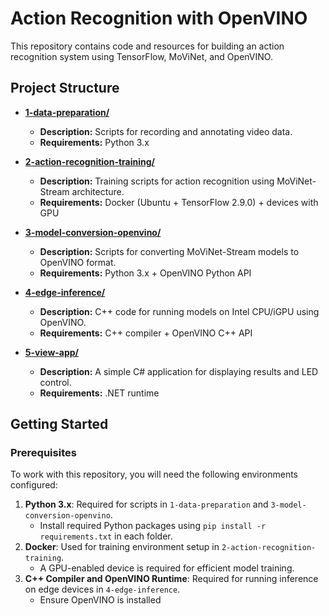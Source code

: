 # Action Recognition with OpenVINO

This repository contains code and resources for building an action recognition system using TensorFlow, MoViNet, and OpenVINO.

## Project Structure
- [**1-data-preparation/**](1-data-preparation)
  - **Description:** Scripts for recording and annotating video data.
  - **Requirements:** Python 3.x

- [**2-action-recognition-training/**](2-action-recognition-training)
  - **Description:** Training scripts for action recognition using MoViNet-Stream architecture.
  - **Requirements:** Docker (Ubuntu + TensorFlow 2.9.0) + devices with GPU

- [**3-model-conversion-openvino/**](3-model-conversion-openvino)
  - **Description:** Scripts for converting MoViNet-Stream models to OpenVINO format.
  - **Requirements:** Python 3.x + OpenVINO Python API
    
- [**4-edge-inference/**](4-edge-inference)
  - **Description:** C++ code for running models on Intel CPU/iGPU using OpenVINO.
  - **Requirements:** C++ compiler + OpenVINO C++ API
    
- [**5-view-app/**](5-view-app)
  - **Description:** A simple C# application for displaying results and LED control.
  - **Requirements:** .NET runtime
    

## Getting Started

### Prerequisites
To work with this repository, you will need the following environments configured:

1. **Python 3.x**: Required for scripts in `1-data-preparation` and `3-model-conversion-openvino`.
   - Install required Python packages using `pip install -r requirements.txt` in each folder.
2. **Docker**: Used for training environment setup in `2-action-recognition-training`.
   - A GPU-enabled device is required for efficient model training.
3. **C++ Compiler and OpenVINO Runtime**: Required for running inference on edge devices in `4-edge-inference`.
   - Ensure OpenVINO is installed

